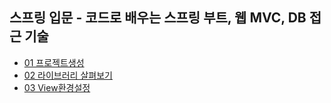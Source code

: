 ## 스프링 입문 - 코드로 배우는 스프링 부트, 웹 MVC, DB 접근 기술

- [01 프로젝트생성](https://github.com/Jinuk93/TIL/blob/master/Spring/YoungHan/Introduction/docs/01%20%ED%94%84%EB%A1%9C%EC%A0%9D%ED%8A%B8%EC%83%9D%EC%84%B1.md)
- [02 라이브러리 살펴보기](https://github.com/Jinuk93/TIL/blob/master/Java/Hon_Gong_Java/README.md)
- [03 View환경설정](https://github.com/Jinuk93/TIL/blob/master/Java/Hon_Gong_Java/README.md)
